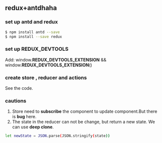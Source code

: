 
##  redux+antdhaha

### set up antd and redux

```bash
$ npm install antd --save
$ npm install --save redux
```

### set up REDUX_DEVTOOLS

Add: window.__REDUX_DEVTOOLS_EXTENSION__ && window.__REDUX_DEVTOOLS_EXTENSION__()

### create store , reducer and actions

See the code.

### cautions

1. Store need to **subscribe** the component to update component.But there is **bug** here.
2. The state in the reducer can not be change, but return a new state. We can use **deep clone**.

```bash
let newState = JSON.parse(JSON.stringify(state))
```







